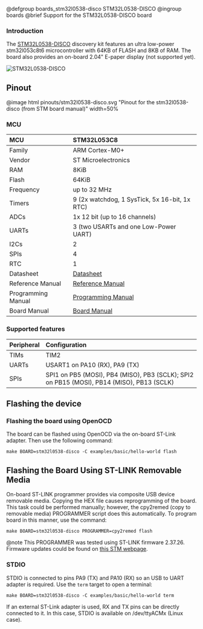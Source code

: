@defgroup    boards_stm32l0538-disco STM32L0538-DISCO
@ingroup     boards
@brief       Support for the STM32L0538-DISCO board

### Introduction

The
[STM32L0538-DISCO](https://www.st.com/en/evaluation-tools/32l0538discovery.html)
discovery kit features an ultra low-power stm32l053c8t6 microcontroller with
64KB of FLASH and 8KB of RAM.
The board also provides an on-board 2.04\" E-paper display (not supported yet).

![STM32L0538-DISCO](https://www.st.com/content/ccc/fragment/product*related/rpn*information/board*photo/group0/67/a2/3f/98/6b/24/4a/27/stm32l0538-discovery.jpg/files/stm32l0538-disco.jpg/*jcr_content/translations/en.stm32l0538-disco.jpg)

## Pinout

@image html pinouts/stm32l0538-disco.svg "Pinout for the stm32l0538-disco (from STM board manual)" width=50%

### MCU

| MCU          | STM32L053C8
|:-------------|:--------------------|
| Family       | ARM Cortex-M0+      |
| Vendor       | ST Microelectronics |
| RAM          | 8KiB                |
| Flash        | 64KiB               |
| Frequency    | up to 32 MHz        |
| Timers       | 9 (2x watchdog, 1 SysTick, 5x 16-bit, 1x RTC) |
| ADCs         | 1x 12 bit (up to 16 channels) |
| UARTs        | 3 (two USARTs and one Low-Power UART) |
| I2Cs         | 2                   |
| SPIs         | 4                   |
| RTC          | 1                   |
| Datasheet    | [Datasheet](https://www.st.com/resource/en/datasheet/stm32l053c6.pdf)|
| Reference Manual | [Reference Manual](https://www.st.com/resource/en/reference_manual/rm0367-ultralowpower-stm32l0x3-advanced-armbased-32bit-mcus-stmicroelectronics.pdf)|
| Programming Manual | [Programming Manual](https://www.st.com/resource/en/programming_manual/pm0223-stm32-cortexm0-mcus-programming-manual-stmicroelectronics.pdf)|
| Board Manual | [Board Manual](https://www.st.com/resource/en/user_manual/um1775-discovery-kit-with-stm32l053c8-mcu-stmicroelectronics.pdf)|

### Supported features

| Peripheral            | Configuration                                                                             |
|:--------------------- |:----------------------------------------------------------------------------------------- |
| TIMs                  | TIM2                                                                                      |
| UARTs                 | USART1 on PA10 (RX), PA9 (TX)                                                             |
| SPIs                  | SPI1 on PB5 (MOSI), PB4 (MISO), PB3 (SCLK); SPI2 on PB15 (MOSI), PB14 (MISO), PB13 (SCLK) |

## Flashing the device

### Flashing the board using OpenOCD

The board can be flashed using OpenOCD via the on-board ST-Link adapter.
Then use the following command:

    make BOARD=stm32l0538-disco -C examples/basic/hello-world flash

## Flashing the Board Using ST-LINK Removable Media

On-board ST-LINK programmer provides via composite USB device removable media.
Copying the HEX file causes reprogramming of the board. This task
could be performed manually; however, the cpy2remed (copy to removable
media) PROGRAMMER script does this automatically. To program board in
this manner, use the command:
```
make BOARD=stm32l0538-disco PROGRAMMER=cpy2remed flash
```
@note This PROGRAMMER was tested using ST-LINK firmware 2.37.26. Firmware updates
could be found on [this STM webpage](https://www.st.com/en/development-tools/stsw-link007.html).

### STDIO

STDIO is connected to pins PA9 (TX) and PA10 (RX) so an USB to UART adapter is
required. Use the `term` target to open a terminal:

    make BOARD=stm32l0538-disco -C examples/basic/hello-world term

If an external ST-Link adapter is used, RX and TX pins can be directly connected
to it. In this case, STDIO is available on /dev/ttyACMx (Linux case).
